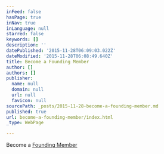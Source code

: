 ```yaml
---
inFeed: false
hasPage: true
inNav: true
inLanguage: null
starred: false
keywords: []
description: ''
datePublished: '2015-11-28T06:09:03.022Z'
dateModified: '2015-11-28T06:08:49.640Z'
title: Become a Founding Member
author: []
authors: []
publisher:
  name: null
  domain: null
  url: null
  favicon: null
sourcePath: _posts/2015-11-28-become-a-founding-member.md
published: true
url: become-a-founding-member/index.html
_type: WebPage

---
```

Become a [Founding Member][0]

[0]: HTTPS://THEGRID.IO/#33044